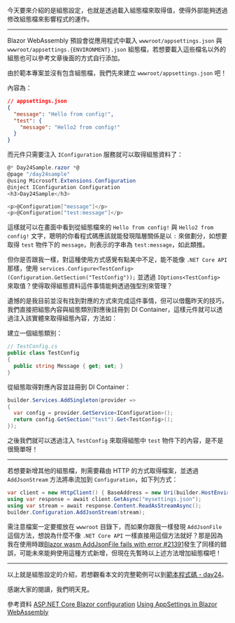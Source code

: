 今天要來介紹的是組態設定，也就是透過載入組態檔來取得值，使得外部能夠透過修改組態檔來影響程式的運作。

---

Blazor WebAssembly 預設會從應用程式中載入 `wwwroot/appsettings.json` 與 `wwwroot/appsettings.{ENVIRONMENT}.json` 組態檔，若想要載入這些檔名以外的組態也可以參考文章後面的方式自行添加。

由於範本專案並沒有包含組態檔，我們先來建立 `wwwroot/appsettings.json` 吧！

內容為：

```json
// appsettings.json
{
  "message": "Hello from config!",
  "test": {
    "message": "Hello2 from config!"
  }
}
```

而元件只需要注入 `IConfiguration` 服務就可以取得組態資料了：

```csharp
@* Day24Sample.razor *@
@page "/day24sample"
@using Microsoft.Extensions.Configuration
@inject IConfiguration Configuration
<h3>Day24Sample</h3>

<p>@Configuration["message"]</p>
<p>@Configuration["test:message"]</p>
```

這樣就可以在畫面中看到從組態檔來的 `Hello from config!` 與 `Hello2 from config!` 文字，聰明的你看程式碼應該就能發現階層關係是以 `:` 來做劃分，如想要取得 `test` 物件下的 `message`，則表示的字串為 `test:message`，如此類推。

但你是否跟我一樣，對這種使用方式感覺有點美中不足，能不能像 `.NET Core API` 那樣，使用 `services.Configure<TestConfig>(Configuration.GetSection("TestConfig"));` 並透過 `IOptions<TestConfig>` 來取值？使得取得組態資料這件事情能夠透過強型別來管理？

遺憾的是我目前並沒有找到對應的方式來完成這件事情，但可以借鑑昨天的技巧，我們直接把組態內容與組態類別對應後註冊到 DI Container，這樣元件就可以透過注入該實體來取得組態內容，方法如：

建立一個組態類別：

```csharp
// TestConfig.cs
public class TestConfig
{
  public string Message { get; set; }
}
```

從組態取得對應內容並註冊到 DI Container：

```csharp
builder.Services.AddSingleton(provider =>
{
  var config = provider.GetService<IConfiguration>();
  return config.GetSection("test").Get<TestConfig>();
});
```

之後我們就可以透過注入 `TestConfig` 來取得組態中 `test` 物件下的內容，是不是很簡單呀！

---

若想要新增其他的組態檔，則需要藉由 HTTP 的方式取得檔案，並透過 `AddJsonStream` 方法將串流加到 `Configuration`，如下列方式：

```csharp
var client = new HttpClient() { BaseAddress = new Uri(builder.HostEnvironment.BaseAddress) };
using var response = await client.GetAsync("mysettings.json");
using var stream = await response.Content.ReadAsStreamAsync();
builder.Configuration.AddJsonStream(stream);
```

需注意檔案一定要擺放在 `wwwroot` 目錄下，而如果你跟我一樣發現 `AddJsonFile` 這個方法，想說為什麼不像 `.NET Core API` 一樣直接用這個方法就好？那是因為我在使用時跟[Blazor wasm AddJsonFile fails with error #21391]發生了同樣的錯誤，可能未來能夠使用這種方式新增，但現在先暫時以上述方法增加組態檔吧！

---

以上就是組態設定的介紹，若想觀看本文的完整範例可以到[範本程式碼 - day24]。

感謝大家的閱讀，我們明天見。

參考資料
[ASP.NET Core Blazor configuration]
[Using AppSettings in Blazor WebAssembly]

[Using AppSettings in Blazor WebAssembly]: https://jkdev.me/blazor-appsettings/
[ASP.NET Core Blazor configuration]: https://docs.microsoft.com/en-us/aspnet/core/blazor/fundamentals/configuration?view=aspnetcore-3.1
[Blazor wasm AddJsonFile fails with error #21391]: https://github.com/dotnet/aspnetcore/issues/21391
[範本程式碼 - day24]: https://github.com/MMiooiMM/learn-blazor-in-30-days-sample/commit/368dae4431edf527ca0678c33f51ea9ac8949fe7